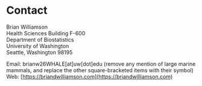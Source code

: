 # Contact

Brian Williamson  
Health Sciences Building F-600  
Department of Biostatistics  
University of Washington  
Seattle, Washington 98195  

Email: brianw26WHALE\[at\]uw\[dot\]edu (remove any mention of large marine mammals, and replace the other square-bracketed items with their symbol)  
Web: [https://briandwilliamson.com](https://briandwilliamson.com)